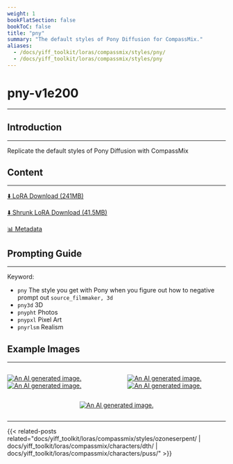 ```yaml
---
weight: 1
bookFlatSection: false
bookToC: false
title: "pny"
summary: "The default styles of Pony Diffusion for CompassMix."
aliases:
  - /docs/yiff_toolkit/loras/compassmix/styles/pny/
  - /docs/yiff_toolkit/loras/compassmix/styles/pny
---
```


<!--markdownlint-disable MD025 MD033 -->

# pny-v1e200

---

## Introduction

---

Replicate the default styles of Pony Diffusion with CompassMix

## Content

---

[⬇️ LoRA Download (241MB)](https://huggingface.co/k4d3/yiff_toolkit/resolve/main/compass_loras/pny-v1e200/pny-v1e200.safetensors?download=true)

[⬇️ Shrunk LoRA Download (41.5MB)](https://huggingface.co/k4d3/yiff_toolkit/resolve/main/compass_loras/pny-v1e200/pny-v1e200_frockpt1_th-3.55.safetensors?download=true)

<!--
[🖼️ Sample Images with Metadata](https://huggingface.co/k4d3/yiff_toolkit/tree/main/static/{})

[📐 Dataset](https://huggingface.co/datasets/k4d3/furry/tree/main/)
-->

[📊 Metadata](https://huggingface.co/k4d3/yiff_toolkit/resolve/main/compass_loras/pny-v1e200/pny-v1e200.json)

## Prompting Guide

---

Keyword:

- `pny`
    The style you get with Pony when you figure out how to negative prompt out `source_filmmaker, 3d`
- `pny3d`
    3D
- `pnypht`
    Photos
- `pnypxl`
    Pixel Art
- `pnyrlsm`
    Realism

<!--

### Suggested Tags

-->

## Example Images

---

<!-- ⚠️ TODO: Thumbnails -->

<div style="display: flex; justify-content: space-between;">
  <div style="display: flex; justify-content: space-between; width: 45%;">

[![An AI generated image.](https://huggingface.co/k4d3/yiff_toolkit/resolve/main/compass_loras/pny-v1e200/pny_000200_00_20240714135959_1.png)](https://huggingface.co/k4d3/yiff_toolkit/resolve/main/compass_loras/pny-v1e200/pny_000200_00_20240714135959_1.png)
[![An AI generated image.](https://huggingface.co/k4d3/yiff_toolkit/resolve/main/compass_loras/pny-v1e200/pny_000200_04_20240714140202_1.png)](https://huggingface.co/k4d3/yiff_toolkit/resolve/main/compass_loras/pny-v1e200/pny_000200_04_20240714140202_1.png)

</div>
  <div style="display: flex; justify-content: space-between; width: 45%;">

[![An AI generated image.](https://huggingface.co/k4d3/yiff_toolkit/resolve/main/compass_loras/pny-v1e200/pny_000200_03_20240714140104_1.png)](https://huggingface.co/k4d3/yiff_toolkit/resolve/main/compass_loras/pny-v1e200/pny_000200_03_20240714140104_1.png)
[![An AI generated image.](https://huggingface.co/k4d3/yiff_toolkit/resolve/main/compass_loras/pny-v1e200/pny_000200_02_20240714140101_1.png)](https://huggingface.co/k4d3/yiff_toolkit/resolve/main/compass_loras/pny-v1e200/pny_000200_02_20240714140101_1.png)

  </div>
</div>
<div style="display: flex; justify-content: center;">

[![An AI generated image.](https://huggingface.co/k4d3/yiff_toolkit/resolve/main/compass_loras/pny-v1e200/pny_000200_01_20240714140001_1.png)](https://huggingface.co/k4d3/yiff_toolkit/resolve/main/compass_loras/pny-v1e200/pny_000200_01_20240714140001_1.png)

</div>

---

<!--
HUGO_SEARCH_EXCLUDE_START
-->
{{< related-posts related="docs/yiff_toolkit/loras/compassmix/styles/ozoneserpent/ | docs/yiff_toolkit/loras/compassmix/characters/dth/ | docs/yiff_toolkit/loras/compassmix/characters/puss/" >}}
<!--
HUGO_SEARCH_EXCLUDE_END
-->
